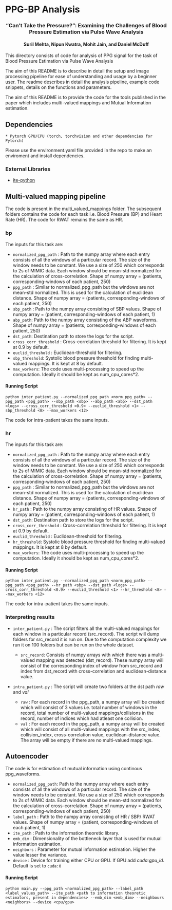 # PPG-BP Analysis
<h3 align="center"> “Can’t Take the Pressure?”: Examining the Challenges of Blood Pressure Estimation via
Pulse Wave Analysis </h3>

<h4 align="center"> Suril Mehta, Nipun Kwatra, Mohit Jain, and Daniel McDuff </h4>

This directory consists of code for analysis of PPG signal for the task of Blood Pressure Estimation via Pulse Wave Analysis

The aim of this README is to describe in detail the setup and image processing pipeline for ease of understanding and usage by a beginner user. The readme describes in detail the analysis pipeline, example code snippets, details on the functions and parameters.

The aim of this README is to provide the code for the tools published in the paper which includes multi-valued mappings and Mutual Information estimation. 


## Dependencies

```
* Pytorch GPU/CPU (torch, torchvision and other dependencies for Pytorch)
```
Please use the environment.yaml file provided in the repo to make an enviroment and install dependencies.

### External Libraries

* [ite-python](https://bitbucket.org/szzoli/ite-in-python/)

## Multi-valued mapping pipeline

The code is present in the multi_valued_mappings folder. The subsequent folders contains the code for each task i.e. Blood Pressure (BP) and Heart Rate (HR). The code for RWAT remains the same as HR. 

### bp
The inputs for this task are:

* `normalized_ppg_path` : Path to the numpy array where each entry consists of all the windows of a particular record. The size of the window needs to be constant. We use a size of 250 which corresponds to 2s of MIMIC data. Each window should be mean-std normalized for the calculation of cross-correlation. Shape of numpy array = (patients, corresponding-windows of each patient, 250)
* `ppg_path` : Similar to normalized_ppg_path but the windows are not mean-std normalized. This is used for the calculation of euclidean distance.  Shape of numpy array = (patients, corresponding-windows of each patient, 250)
* `sbp_path` : Path to the numpy array consisting of SBP values. Shape of numpy array = (patient, corresponding-windows of each patient, 1)
* `abp_path`: Path to the numpy array consisting of the ABP waveforms. Shape of numpy array = (patients, corresponding-windows of each patient, 250)
* `dst_path`: Destination path to store the logs for the script.
* `cross_corr_threshold` : Cross-correlation threshold for filtering. It is kept at 0.9 by default.
* `euclid_threshold` : Euclidean-threshold for filtering.
* `sbp_threshold`: Systolic blood pressure threshold for finding multi-valued mappings. It is kept at 8 by default.
* `max_workers`: The code uses multi-processing to speed up the computation. Ideally it should be kept as num_cpu_cores*2.

#### Running Script

`python inter_patient.py --normalized_ppg_path <norm_ppg_path> --ppg_path <ppg_path> --sbp_path <sbp> --abp_path <abp> --dst_path <logs> --cross_corr_threshold <0.9> --euclid_threshold <1> --sbp_threshold <8> --max_workers <12>`

The code for intra-patient takes the same inputs. 

### hr
The inputs for this task are:

* `normalized_ppg_path` : Path to the numpy array where each entry consists of all the windows of a particular record. The size of the window needs to be constant. We use a size of 250 which corresponds to 2s of MIMIC data. Each window should be mean-std normalized for the calculation of cross-correlation. Shape of numpy array = (patients, corresponding-windows of each patient, 250)
* `ppg_path` : Similar to normalized_ppg_path but the windows are not mean-std normalized. This is used for the calculation of euclidean distance.  Shape of numpy array = (patients, corresponding-windows of each patient, 250)
* `hr_path` : Path to the numpy array consisting of HR values. Shape of numpy array = (patient, corresponding-windows of each patient, 1)
* `dst_path`: Destination path to store the logs for the script.
* `cross_corr_threshold` : Cross-correlation threshold for filtering. It is kept at 0.9 by default.
* `euclid_threshold` : Euclidean-threshold for filtering.
* `hr_threshold`: Systolic blood pressure threshold for finding multi-valued mappings. It is kept at 8 by default.
* `max_workers`: The code uses multi-processing to speed up the computation. Ideally it should be kept as num_cpu_cores*2.

#### Running Script

`python inter_patient.py --normalized_ppg_path <norm_ppg_path> --ppg_path <ppg_path> --hr_path <sbp> --dst_path <logs> --cross_corr_threshold <0.9> --euclid_threshold <1> --hr_threshold <8> --max_workers <12>`

The code for intra-patient takes the same inputs. 

### Interpreting results 

* `inter_patient.py` : The script filters all the multi-valued mappings for each window in a particular record (src_record). The script will dump folders for src_record it is run on. Due to the computation complexity we run it on 100 folders but can be run on the whole dataset.
    * `src_record`: Consists of numpy arrays with which there was a multi-valued mapping was detected (dst_record). These numpy array will consist of the corresponding index of window from src_record and index from dst_record with cross-correlation and euclidean-distance value.

* `intra_patient.py` : The script will create two folders at the dst path *raw* and *val*
    * `raw` : For each record in the ppg_path, a numpy array will be created which will consist of 3 values i.e. total number of windows in the record, total number of multi-valued mappings/collisions in the record, number of indices which had atleast one collision. 
    * `val` : For each record in the ppg_path, a numpy array will be created which will consist of all multi-valued mappings with the 
    src_index, collision_index, cross-correlation value, euclidean-distance value. The array will be empty if there are no multi-valued mappings. 

## Autoencoder
The code is for estimation of mutual information using continous ppg_waveforms.

* `normalized_ppg_path`: Path to the numpy array where each entry consists of all the windows of a particular record. The size of the window needs to be constant. We use a size of 250 which corresponds to 2s of MIMIC data. Each window should be mean-std normalized for the calculation of cross-correlation. Shape of numpy array = (patients, corresponding-windows of each patient, 250)
* `label_path` :  Path to the numpy array consisting of HR / SBP/ RWAT  values. Shape of numpy array = (patient, corresponding-windows of each patient, 1)
* `ite_path` : Path to the information theoretic library. 
* `emb_dim` : Dimensionality of the bottleneck layer that is used for mutual information estimation. 
* `neighbors` : Parameter for mutual information estimation. Higher the value lesser the variance.
* `device` : Device for training either CPU or GPU. If GPU add *cuda:gpu_id*. Default is set to `cuda:0`

#### Running Script
`python main.py --ppg_path <normalized_ppg_path> --label_path <label_values_path> --ite_path <path to information theoretic estimators, present in dependencies> --emb_dim <emb_dim> --neighbours <neighbors> --device <cpu/gpu>`